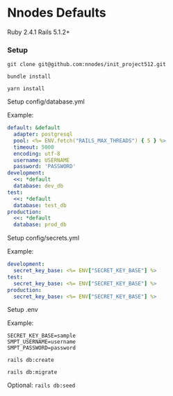 # Nnodes Defaults
Ruby 2.4.1
Rails 5.1.2+

### Setup
`git clone git@github.com:nnodes/init_project512.git`

`bundle install`

`yarn install`

Setup config/database.yml

Example:
```yaml
default: &default
  adapter: postgresql
  pool: <%= ENV.fetch("RAILS_MAX_THREADS") { 5 } %>
  timeout: 5000
  encoding: utf-8
  username: USERNAME
  password: 'PASSWORD'
development:
  <<: *default
  database: dev_db
test:
  <<: *default
  database: test_db
production:
  <<: *default
  database: prod_db
```
Setup config/secrets.yml

Example:
```yaml
development:
  secret_key_base: <%= ENV["SECRET_KEY_BASE"] %>
test:
  secret_key_base: <%= ENV["SECRET_KEY_BASE"] %>
production:
  secret_key_base: <%= ENV["SECRET_KEY_BASE"] %>
```

Setup .env

Example:
```
SECRET_KEY_BASE=sample
SMPT_USERNAME=username
SMPT_PASSWORD=password
```
`rails db:create`

`rails db:migrate`

Optional:
`rails db:seed`